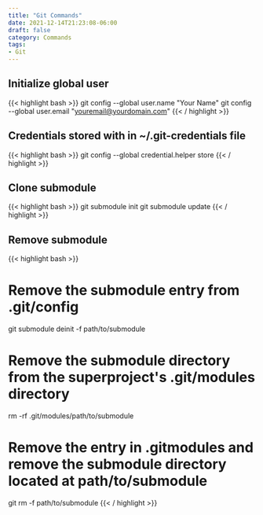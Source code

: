 ```yaml
---
title: "Git Commands"
date: 2021-12-14T21:23:08-06:00
draft: false
category: Commands
tags:
- Git
---
```


## Initialize global user
{{< highlight bash >}}
git config --global user.name "Your Name"
git config --global user.email "youremail@yourdomain.com"
{{< / highlight >}}

## Credentials stored with in ~/.git-credentials file
{{< highlight bash >}}
git config --global credential.helper store
{{< / highlight >}}

## Clone submodule
{{< highlight bash >}}
git submodule init
git submodule update
{{< / highlight >}}

## Remove submodule
{{< highlight bash >}}
# Remove the submodule entry from .git/config
git submodule deinit -f path/to/submodule
# Remove the submodule directory from the superproject's .git/modules directory
rm -rf .git/modules/path/to/submodule
# Remove the entry in .gitmodules and remove the submodule directory located at path/to/submodule
git rm -f path/to/submodule
{{< / highlight >}}
